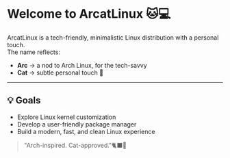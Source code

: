 # Welcome to ArcatLinux 🐱💻

ArcatLinux is a tech-friendly, minimalistic Linux distribution with a personal touch.  
The name reflects:
- **Arc** → a nod to Arch Linux, for the tech-savvy  
- **Cat** → subtle personal touch 🐾

---

## 💡 Goals

- Explore Linux kernel customization  
- Develop a user-friendly package manager  
- Build a modern, fast, and clean Linux experience  

> "Arch-inspired. Cat-approved."🐈‍⬛🐾
